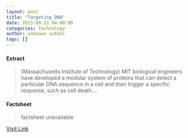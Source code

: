 ```yaml
---
layout: post
title: "Targeting DNA"
date: 2015-09-21 04:00:00
categories: Technology
author: unknown author
tags: []
---
```



#### Extract
>(Massachusetts Institute of Technology) MIT biological engineers have developed a modular system of proteins that can detect a particular DNA sequence in a cell and then trigger a specific response, such as cell death....

#### Factsheet
>factsheet unavailable

[Visit Link](http://www.eurekalert.org/pub_releases/2015-09/miot-td092115.php)


